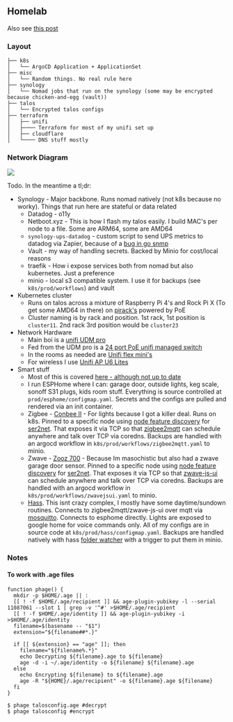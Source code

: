 ## Homelab ##

Also see [this post](https://marcyoung.us/post/smart-home/)

### Layout

```
├── k8s
│   └── ArgoCD Application + ApplicationSet
├── misc
│   └── Random things. No real rule here
├── synology
│   └── Nomad jobs that run on the synology (some may be encrypted because chicken-and-egg (vault))
├── talos
│   └── Encrypted talos configs
├── terraform
│   ├── unifi
│   ├──── Terraform for most of my unifi set up
│   ├── cloudflare
│   └──── DNS stuff mostly
```

### Network Diagram

![](https://marcyoung.us/images/router.jpg)

Todo. In the meantime a tl;dr:

* Synology - Major backbone. Runs nomad natively (not k8s because no worky). Things that run here are stateful or data related
  * Datadog - o11y
  * Netboot.xyz - This is how I flash my talos easily. I build MAC's per node to a file. Some are ARM64, some are AMD64
  * `synology-ups-datadog` - custom script to send UPS metrics to datadog via Zapier, because of a [bug in go snmp](https://github.com/DataDog/integrations-core/issues/10899)
  * Vault - my way of handling secrets. Backed by Minio for cost/local reasons
  * traefik - How i expose services both from nomad but also kubernetes. Just a preference
  * minio - local s3 compatible system. I use it for backups (see `k8s/prod/workflows`) and vault
* Kubernetes cluster
  * Runs on talos across a mixture of Raspberry Pi 4's and Rock Pi X (To get some AMD64 in there) on [pirack's](https://www.uctronics.com/uctronics-for-raspberry-pi-rack-with-micro-hdmi-adapter-boards-19-1u-rack-mount-supports-1-4-units-of-raspberry-pi-4-model-b-u6128.html) powered by PoE
  * Cluster naming is by rack and position. 1st rack, 1st position is `cluster11`. 2nd rack 3rd position would be `cluster23`
* Network Hardware
  * Main boi is a [unifi UDM pro](https://store.ui.com/us/en/products/udm-pro)
  * Fed from the UDM pro is a [24 port PoE unifi managed switch](https://store.ui.com/us/en/pro/category/all-switching/products/usw-pro-24-poe)
  * In the rooms as needed are [Unifi flex mini's](https://store.ui.com/us/en/pro/category/all-switching/products/usw-flex-mini)
  * For wireless I use [Unifi AP U6 Lites](https://store.ui.com/us/en/pro/category/all-wifi/products/u6-lite)
* Smart stuff
  * Most of this is covered [here - although not up to date](https://marcyoung.us/post/smart-home/)
  * I run ESPHome where I can: garage door, outside lights, keg scale, sonoff S31 plugs, kids room stuff. Everything is source controlled at `prod/esphome/configmap.yaml`. Secrets and the configs are pulled and rendered via an init container.
  * Zigbee - [Conbee II](https://phoscon.de/en/conbee2) - For lights because I got a killer deal. Runs on k8s. Pinned to a specific node using [node feature discovery](https://github.com/kubernetes-sigs/node-feature-discovery) for [ser2net](https://github.com/cminyard/ser2net). That exposes it via TCP so that [zigbee2mqtt](https://www.zigbee2mqtt.io/) can schedule anywhere and talk over TCP via coredns. Backups are handled with an argocd workflow in `k8s/prod/workflows/zigbee2mqtt.yaml` to minio.
  * Zwave - [Zooz 700](https://www.thesmartesthouse.com/products/zooz-usb-700-series-z-wave-plus-s2-stick-zst10-700) - Because Im masochistic but also had a zwave garage door sensor. Pinned to a specific node using [node feature discovery](https://github.com/kubernetes-sigs/node-feature-discovery) for [ser2net](https://github.com/cminyard/ser2net). That exposes it via TCP so that [zwave-js-ui](https://github.com/zwave-js/zwave-js-ui) can schedule anywhere and talk over TCP via coredns. Backups are handled with an argocd workflow in `k8s/prod/workflows/zwavejsui.yaml` to minio.
  * [Hass](https://www.home-assistant.io/). This isnt crazy complex, I mostly have some daytime/sundown routines. Connects to zigbee2mqtt/zwave-js-ui over mqtt via [mosquitto](https://mosquitto.org/). Connects to esphome directly. Lights are exposed to google home for voice commands only. All of my configs are in source code at `k8s/prod/hass/configmap.yaml`. Backups are handled natively with hass [folder watcher](https://www.home-assistant.io/integrations/folder_watcher/) with a trigger to put them in minio.


### Notes


#### To work with .age files

```
function phage() {
  mkdir -p $HOME/.age || :
  [[ ! -f $HOME/.age/recipient ]] && age-plugin-yubikey -l --serial 11087061 --slot 1 | grep -v '^#' >$HOME/.age/recipient
  [[ ! -f $HOME/.age/identity ]] && age-plugin-yubikey -i >$HOME/.age/identity
  filename=$(basename -- "$1")
  extension="${filename##*.}"

  if [[ ${extension} == "age" ]]; then
    filename="${filename%.*}"
    echo Decrypting ${filename}.age to ${filename}
    age -d -i ~/.age/identity -o ${filename} ${filename}.age
  else
    echo Encrypting ${filename} to ${filename}.age
    age -R "${HOME}/.age/recipient" -o ${filename}.age ${filename}
  fi
}

$ phage talosconfig.age #decrypt
$ phage talosconfig #encrypt
```
